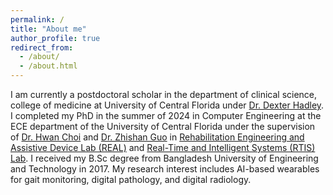 ```yaml
---
permalink: /
title: "About me"
author_profile: true
redirect_from: 
  - /about/
  - /about.html
---
```


I am currently a postdoctoral scholar in the department of clinical science, college of medicine at University of Central Florida under [Dr. Dexter Hadley](https://www.hadleylab.org/). I completed my PhD in the summer of 2024 in Computer Engineering at the ECE department of the University of Central Florida under the supervision of [Dr. Hwan Choi](https://mae.ucf.edu/person/hwan-choi/) and [Dr. Zhishan Guo](https://www.csc.ncsu.edu/people/zguo32) in [Rehabilitation Engineering and Assistive Device Lab (REAL)](https://mae.ucf.edu/REAL/) and [Real-Time and Intelligent Systems (RTIS) Lab](https://zguo32.wordpress.ncsu.edu/sample-page/). I received my B.Sc degree from Bangladesh University of Engineering and Technology in 2017. My research interest includes AI-based wearables for gait monitoring, digital pathology, and digital radiology. 
